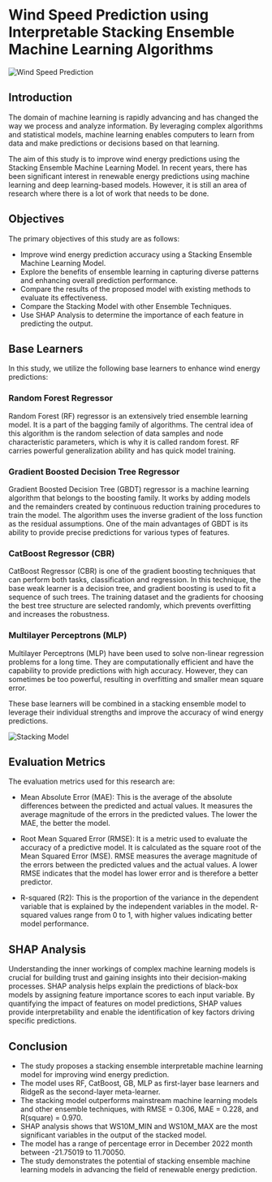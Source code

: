 # Wind Speed Prediction using Interpretable Stacking Ensemble Machine Learning Algorithms

![Wind Speed Prediction](https://erepublic.brightspotcdn.com/dims4/default/16d0978/2147483647/strip/true/crop/4670x2435+0+282/resize/840x438!/quality/90/?url=http%3A%2F%2Ferepublic-brightspot.s3.amazonaws.com%2F01%2F8a%2F19eb46354206853cb37788374e41%2Fshutterstock-1454940068-1.jpg)

## Introduction

The domain of machine learning is rapidly advancing and has changed the way we process and analyze information. By leveraging complex algorithms and statistical models, machine learning enables computers to learn from data and make predictions or decisions based on that learning.

The aim of this study is to improve wind energy predictions using the Stacking Ensemble Machine Learning Model. In recent years, there has been significant interest in renewable energy predictions using machine learning and deep learning-based models. However, it is still an area of research where there is a lot of work that needs to be done.

## Objectives

The primary objectives of this study are as follows:

- Improve wind energy prediction accuracy using a Stacking Ensemble Machine Learning Model.
- Explore the benefits of ensemble learning in capturing diverse patterns and enhancing overall prediction performance.
- Compare the results of the proposed model with existing methods to evaluate its effectiveness.
- Compare the Stacking Model with other Ensemble Techniques.
- Use SHAP Analysis to determine the importance of each feature in predicting the output.

## Base Learners

In this study, we utilize the following base learners to enhance wind energy predictions:

### Random Forest Regressor

Random Forest (RF) regressor is an extensively tried ensemble learning model. It is a part of the bagging family of algorithms. The central idea of this algorithm is the random selection of data samples and node characteristic parameters, which is why it is called random forest. RF carries powerful generalization ability and has quick model training.

### Gradient Boosted Decision Tree Regressor

Gradient Boosted Decision Tree (GBDT) regressor is a machine learning algorithm that belongs to the boosting family. It works by adding models and the remainders created by continuous reduction training procedures to train the model. The algorithm uses the inverse gradient of the loss function as the residual assumptions. One of the main advantages of GBDT is its ability to provide precise predictions for various types of features.

### CatBoost Regressor (CBR)

CatBoost Regressor (CBR) is one of the gradient boosting techniques that can perform both tasks, classification and regression. In this technique, the base weak learner is a decision tree, and gradient boosting is used to fit a sequence of such trees. The training dataset and the gradients for choosing the best tree structure are selected randomly, which prevents overfitting and increases the robustness.

### Multilayer Perceptrons (MLP)

Multilayer Perceptrons (MLP) have been used to solve non-linear regression problems for a long time. They are computationally efficient and have the capability to provide predictions with high accuracy. However, they can sometimes be too powerful, resulting in overfitting and smaller mean square error.

These base learners will be combined in a stacking ensemble model to leverage their individual strengths and improve the accuracy of wind energy predictions.

![Stacking Model](https://i.postimg.cc/sXHS91Zg/991a391b-accd-4c46-bf6c-8db73cccd567.jpg)
## Evaluation Metrics

The evaluation metrics used for this research are:

- Mean Absolute Error (MAE): This is the average of the absolute differences between the predicted and actual values. It measures the average magnitude of the errors in the predicted values. The lower the MAE, the better the model.

- Root Mean Squared Error (RMSE): It is a metric used to evaluate the accuracy of a predictive model. It is calculated as the square root of the Mean Squared Error (MSE). RMSE measures the average magnitude of the errors between the predicted values and the actual values. A lower RMSE indicates that the model has lower error and is therefore a better predictor.

- R-squared (R2): This is the proportion of the variance in the dependent variable that is explained by the independent variables in the model. R-squared values range from 0 to 1, with higher values indicating better model performance.

## SHAP Analysis

Understanding the inner workings of complex machine learning models is crucial for building trust and gaining insights into their decision-making processes. SHAP analysis helps explain the predictions of black-box models by assigning feature importance scores to each input variable. By quantifying the impact of features on model predictions, SHAP values provide interpretability and enable the identification of key factors driving specific predictions.


## Conclusion
-	The study proposes a stacking ensemble interpretable machine learning model for improving wind energy prediction.
-	The model uses RF, CatBoost, GB, MLP as first-layer base learners and RidgeR as the second-layer meta-learner.
-	The stacking model outperforms mainstream machine learning models and other ensemble techniques, with RMSE = 0.306, MAE = 0.228, and R(square) = 0.970.
-	SHAP analysis shows that WS10M_MIN and WS10M_MAX are the most significant variables in the output of the stacked model.
-	The model has a range of percentage error in December 2022 month between -21.75019 to 11.70050.
-	The study demonstrates the potential of stacking ensemble machine learning models in advancing the field of renewable energy prediction.

